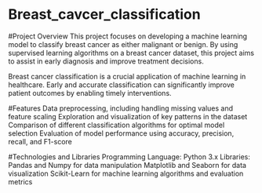 # Breast_cavcer_classification

#Project Overview
This project focuses on developing a machine learning model to classify breast cancer as either malignant or benign. By using supervised learning algorithms on a breast cancer dataset, this project aims to assist in early diagnosis and improve treatment decisions.

Breast cancer classification is a crucial application of machine learning in healthcare. Early and accurate classification can significantly improve patient outcomes by enabling timely interventions.

#Features
Data preprocessing, including handling missing values and feature scaling
Exploration and visualization of key patterns in the dataset
Comparison of different classification algorithms for optimal model selection
Evaluation of model performance using accuracy, precision, recall, and F1-score

#Technologies and Libraries
Programming Language: Python 3.x
Libraries:
Pandas and Numpy for data manipulation
Matplotlib and Seaborn for data visualization
Scikit-Learn for machine learning algorithms and evaluation metrics
